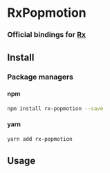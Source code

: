# RxPopmotion

### Official bindings for [Rx](https://reactivex.io/rxjs/)

## Install

### Package managers

#### npm

```bash
npm install rx-popmotion --save
```

#### yarn

```bash
yarn add rx-popmotion
```

## Usage


